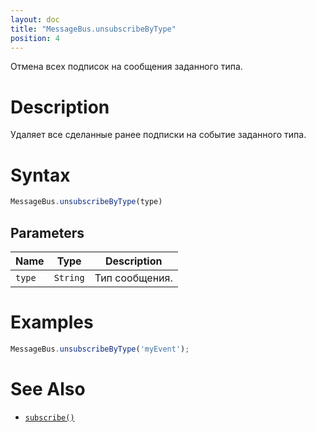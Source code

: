 ```yaml
---
layout: doc
title: "MessageBus.unsubscribeByType"
position: 4
---
```


Отмена всех подписок на сообщения заданного типа.

# Description

Удаляет все сделанные ранее подписки на событие заданного типа.

# Syntax

```js
MessageBus.unsubscribeByType(type)
```

## Parameters

|Name|Type|Description|
|----|----|-----------|
|`type`|`String`|Тип сообщения.|

# Examples

```js
MessageBus.unsubscribeByType('myEvent');
```

# See Also

* [`subscribe()`](../MessageBus.subscribe/)
